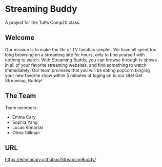 # Streaming Buddy
A project for the Tufts Comp20 class.

## Welcome
Our mission is to make the life of TV fanatics simpler. We have all spent too long browsing on a streaming site for hours, only to find yourself with nothing to watch. With Streaming Buddy, you can browse through tv shows in all of your favorite streaming websites, and find something to watch immediately! Our team promises that you will be eating popcorn binging your new favorite show within 5 minutes of loging on to our site! Get Streaming, Buddy!

## The Team
Team members:
* Emma Cary
* Sophia Yang
* Lucas Konarski
* Olivia Gillman

## URL
https://emmacary.github.io/StreamingBuddy/
